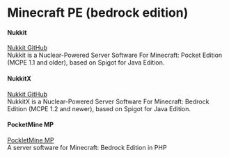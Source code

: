 # Minecraft PE (bedrock edition)

#### Nukkit
[Nukkit GitHub](https://github.com/Nukkit/Nukkit)  
Nukkit is a Nuclear-Powered Server Software For Minecraft: Pocket Edition (MCPE 1.1 and older),
based on Spigot for Java Edition.

#### NukkitX
[Nukkit GitHub](https://github.com/Nukkit/NukkitX)  
NukkitX is a Nuclear-Powered Server Software For Minecraft: Bedrock Edition (MCPE 1.2 and newer),
based on Spigot for Java Edition.

#### PocketMine MP
[PockletMine MP](https://github.com/pmmp/PocketMine-MP)  
A server software for Minecraft: Bedrock Edition in PHP  
